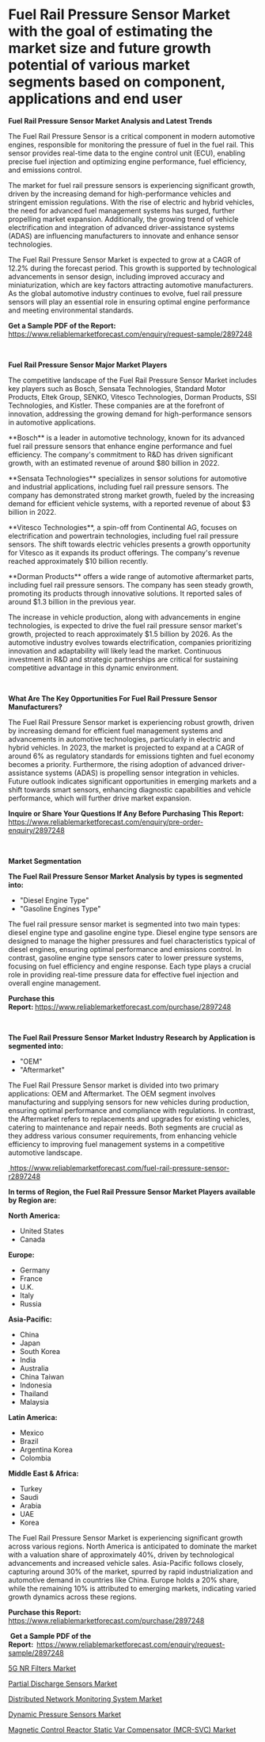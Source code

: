 <p><h1>Fuel Rail Pressure Sensor Market with the goal of estimating the market size and future growth potential of various market segments based on component, applications and end user</h1></p><p><strong>Fuel Rail Pressure Sensor Market Analysis and Latest Trends</strong></p>
<p><p>The Fuel Rail Pressure Sensor is a critical component in modern automotive engines, responsible for monitoring the pressure of fuel in the fuel rail. This sensor provides real-time data to the engine control unit (ECU), enabling precise fuel injection and optimizing engine performance, fuel efficiency, and emissions control. </p><p>The market for fuel rail pressure sensors is experiencing significant growth, driven by the increasing demand for high-performance vehicles and stringent emission regulations. With the rise of electric and hybrid vehicles, the need for advanced fuel management systems has surged, further propelling market expansion. Additionally, the growing trend of vehicle electrification and integration of advanced driver-assistance systems (ADAS) are influencing manufacturers to innovate and enhance sensor technologies.</p><p>The Fuel Rail Pressure Sensor Market is expected to grow at a CAGR of 12.2% during the forecast period. This growth is supported by technological advancements in sensor design, including improved accuracy and miniaturization, which are key factors attracting automotive manufacturers. As the global automotive industry continues to evolve, fuel rail pressure sensors will play an essential role in ensuring optimal engine performance and meeting environmental standards.</p></p>
<p><strong>Get a Sample PDF of the Report:&nbsp;</strong> <a href="https://www.reliablemarketforecast.com/enquiry/request-sample/2897248?utm_campaign=1834&utm_medium=2&utm_source=Github&utm_content=ia&utm_term=15032025&utm_id=fuel-rail-pressure-sensor">https://www.reliablemarketforecast.com/enquiry/request-sample/2897248</a></p>
<p>&nbsp;</p>
<p><strong>Fuel Rail Pressure Sensor Major Market Players</strong></p>
<p><p>The competitive landscape of the Fuel Rail Pressure Sensor Market includes key players such as Bosch, Sensata Technologies, Standard Motor Products, Eltek Group, SENKO, Vitesco Technologies, Dorman Products, SSI Technologies, and Kistler. These companies are at the forefront of innovation, addressing the growing demand for high-performance sensors in automotive applications.</p><p>**Bosch** is a leader in automotive technology, known for its advanced fuel rail pressure sensors that enhance engine performance and fuel efficiency. The company's commitment to R&D has driven significant growth, with an estimated revenue of around $80 billion in 2022.</p><p>**Sensata Technologies** specializes in sensor solutions for automotive and industrial applications, including fuel rail pressure sensors. The company has demonstrated strong market growth, fueled by the increasing demand for efficient vehicle systems, with a reported revenue of about $3 billion in 2022.</p><p>**Vitesco Technologies**, a spin-off from Continental AG, focuses on electrification and powertrain technologies, including fuel rail pressure sensors. The shift towards electric vehicles presents a growth opportunity for Vitesco as it expands its product offerings. The company's revenue reached approximately $10 billion recently.</p><p>**Dorman Products** offers a wide range of automotive aftermarket parts, including fuel rail pressure sensors. The company has seen steady growth, promoting its products through innovative solutions. It reported sales of around $1.3 billion in the previous year.</p><p>The increase in vehicle production, along with advancements in engine technologies, is expected to drive the fuel rail pressure sensor market's growth, projected to reach approximately $1.5 billion by 2026. As the automotive industry evolves towards electrification, companies prioritizing innovation and adaptability will likely lead the market. Continuous investment in R&D and strategic partnerships are critical for sustaining competitive advantage in this dynamic environment.</p></p>
<p>&nbsp;</p>
<p><strong>What Are The Key Opportunities For Fuel Rail Pressure Sensor Manufacturers?</strong></p>
<p><p>The Fuel Rail Pressure Sensor market is experiencing robust growth, driven by increasing demand for efficient fuel management systems and advancements in automotive technologies, particularly in electric and hybrid vehicles. In 2023, the market is projected to expand at a CAGR of around 6% as regulatory standards for emissions tighten and fuel economy becomes a priority. Furthermore, the rising adoption of advanced driver-assistance systems (ADAS) is propelling sensor integration in vehicles. Future outlook indicates significant opportunities in emerging markets and a shift towards smart sensors, enhancing diagnostic capabilities and vehicle performance, which will further drive market expansion.</p></p>
<p><strong>Inquire or Share Your Questions If Any Before Purchasing This Report:</strong> <a href="https://www.reliablemarketforecast.com/enquiry/pre-order-enquiry/2897248?utm_campaign=1834&utm_medium=2&utm_source=Github&utm_content=ia&utm_term=15032025&utm_id=fuel-rail-pressure-sensor">https://www.reliablemarketforecast.com/enquiry/pre-order-enquiry/2897248</a></p>
<p>&nbsp;</p>
<p><strong>Market Segmentation</strong></p>
<p><strong>The Fuel Rail Pressure Sensor Market Analysis by types is segmented into:</strong></p>
<p><ul><li>"Diesel Engine Type"</li><li>"Gasoline Engines Type"</li></ul></p>
<p><p>The fuel rail pressure sensor market is segmented into two main types: diesel engine type and gasoline engine type. Diesel engine type sensors are designed to manage the higher pressures and fuel characteristics typical of diesel engines, ensuring optimal performance and emissions control. In contrast, gasoline engine type sensors cater to lower pressure systems, focusing on fuel efficiency and engine response. Each type plays a crucial role in providing real-time pressure data for effective fuel injection and overall engine management.</p></p>
<p><strong>Purchase this Report:&nbsp;</strong><a href="https://www.reliablemarketforecast.com/purchase/2897248?utm_campaign=1834&utm_medium=2&utm_source=Github&utm_content=ia&utm_term=15032025&utm_id=fuel-rail-pressure-sensor">https://www.reliablemarketforecast.com/purchase/2897248</a></p>
<p>&nbsp;</p>
<p><strong>The Fuel Rail Pressure Sensor Market Industry Research by Application is segmented into:</strong></p>
<p><ul><li>"OEM"</li><li>"Aftermarket"</li></ul></p>
<p><p>The Fuel Rail Pressure Sensor market is divided into two primary applications: OEM and Aftermarket. The OEM segment involves manufacturing and supplying sensors for new vehicles during production, ensuring optimal performance and compliance with regulations. In contrast, the Aftermarket refers to replacements and upgrades for existing vehicles, catering to maintenance and repair needs. Both segments are crucial as they address various consumer requirements, from enhancing vehicle efficiency to improving fuel management systems in a competitive automotive landscape.</p></p>
<p><a href="https://www.reliablemarketforecast.com/fuel-rail-pressure-sensor-r2897248?utm_campaign=1834&utm_medium=2&utm_source=Github&utm_content=ia&utm_term=15032025&utm_id=fuel-rail-pressure-sensor">&nbsp;https://www.reliablemarketforecast.com/fuel-rail-pressure-sensor-r2897248</a></p>
<p><strong>In terms of Region, the Fuel Rail Pressure Sensor Market Players available by Region are:</strong></p>
<p>
    <p> <strong> North America: </strong>
        <ul>
            <li>United States</li>
            <li>Canada</li>
        </ul>
        </p> 
    <p> <strong> Europe: </strong>
        <ul>
            <li>Germany</li>
            <li>France</li>
            <li>U.K.</li>
            <li>Italy</li>
            <li>Russia</li>
        </ul>
        </p> 
    <p> <strong> Asia-Pacific: </strong>
        <ul>
            <li>China</li>
            <li>Japan</li>
            <li>South Korea</li>
            <li>India</li>
            <li>Australia</li>
            <li>China Taiwan</li>
            <li>Indonesia</li>
            <li>Thailand</li>
            <li>Malaysia</li>
        </ul>
        </p> 
    <p> <strong> Latin America: </strong>
        <ul>
            <li>Mexico</li>
            <li>Brazil</li>
            <li>Argentina Korea</li>
            <li>Colombia</li>
        </ul>
        </p> 
    <p> <strong> Middle East & Africa: </strong>
        <ul>
            <li>Turkey</li>
            <li>Saudi</li>
            <li>Arabia</li>
            <li>UAE</li>
            <li>Korea</li>
        </ul>
    </p>
    </p>
<p><p>The Fuel Rail Pressure Sensor Market is experiencing significant growth across various regions. North America is anticipated to dominate the market with a valuation share of approximately 40%, driven by technological advancements and increased vehicle sales. Asia-Pacific follows closely, capturing around 30% of the market, spurred by rapid industrialization and automotive demand in countries like China. Europe holds a 20% share, while the remaining 10% is attributed to emerging markets, indicating varied growth dynamics across these regions.</p></p>
<p><strong>Purchase this Report: </strong><a href="https://www.reliablemarketforecast.com/purchase/2897248?utm_campaign=1834&utm_medium=2&utm_source=Github&utm_content=ia&utm_term=15032025&utm_id=fuel-rail-pressure-sensor">https://www.reliablemarketforecast.com/purchase/2897248</a></p>
<p>&nbsp;<strong>Get a Sample PDF of the Report:&nbsp;&nbsp;</strong><a href="https://www.reliablemarketforecast.com/enquiry/request-sample/2897248?utm_campaign=1834&utm_medium=2&utm_source=Github&utm_content=ia&utm_term=15032025&utm_id=fuel-rail-pressure-sensor">https://www.reliablemarketforecast.com/enquiry/request-sample/2897248</a></p>
<p><strong></strong></p>
<p><p><a href="https://github.com/handyiongikg/Market-Research-Report-List-1/blob/main/5g-nr-filters-market.md?utm_campaign=1834&utm_medium=2&utm_source=Github&utm_content=ia&utm_term=15032025&utm_id=fuel-rail-pressure-sensor">5G NR Filters Market</a></p><p><a href="https://github.com/dahcheeviola/Market-Research-Report-List-1/blob/main/partial-discharge-sensors-market.md?utm_campaign=1834&utm_medium=2&utm_source=Github&utm_content=ia&utm_term=15032025&utm_id=fuel-rail-pressure-sensor">Partial Discharge Sensors Market</a></p><p><a href="https://github.com/nellygussisy/Market-Research-Report-List-1/blob/main/distributed-network-monitoring-system-market.md?utm_campaign=1834&utm_medium=2&utm_source=Github&utm_content=ia&utm_term=15032025&utm_id=fuel-rail-pressure-sensor">Distributed Network Monitoring System Market</a></p><p><a href="https://github.com/cagleplittrw/Market-Research-Report-List-1/blob/main/dynamic-pressure-sensors-market.md?utm_campaign=1834&utm_medium=2&utm_source=Github&utm_content=ia&utm_term=15032025&utm_id=fuel-rail-pressure-sensor">Dynamic Pressure Sensors Market</a></p><p><a href="https://github.com/budenhanelfc/Market-Research-Report-List-1/blob/main/magnetic-control-reactor-static-var-compensator-mcr-svc-market.md?utm_campaign=1834&utm_medium=2&utm_source=Github&utm_content=ia&utm_term=15032025&utm_id=fuel-rail-pressure-sensor">Magnetic Control Reactor Static Var Compensator (MCR-SVC) Market</a></p></p>